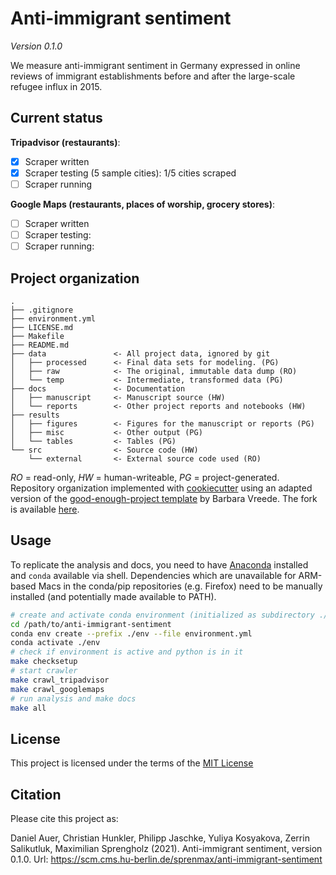 # Anti-immigrant sentiment

_Version 0.1.0_

We measure anti-immigrant sentiment in Germany expressed in online reviews of immigrant establishments before and after the large-scale refugee influx in 2015.

## Current status

__Tripadvisor (restaurants)__:
- [x] Scraper written
- [x] Scraper testing (5 sample cities): 1/5 cities scraped
- [ ] Scraper running

__Google Maps (restaurants, places of worship, grocery stores)__:
- [ ] Scraper written
- [ ] Scraper testing:
- [ ] Scraper running:

## Project organization

```
.
├── .gitignore
├── environment.yml
├── LICENSE.md
├── Makefile
├── README.md
├── data               <- All project data, ignored by git
│   ├── processed      <- Final data sets for modeling. (PG)
│   ├── raw            <- The original, immutable data dump (RO)
│   └── temp           <- Intermediate, transformed data (PG)
├── docs               <- Documentation
│   ├── manuscript     <- Manuscript source (HW)
│   └── reports        <- Other project reports and notebooks (HW)
├── results
│   ├── figures        <- Figures for the manuscript or reports (PG)
│   ├── misc           <- Other output (PG)
│   └── tables         <- Tables (PG)
└── src                <- Source code (HW)
    └── external       <- External source code used (RO)

```
*RO* = read-only, *HW* = human-writeable, *PG* = project-generated. Repository organization implemented with [cookiecutter](https://github.com/cookiecutter/cookiecutter) using an adapted version of the [good-enough-project template](https://github.com/bvreede/good-enough-project) by Barbara Vreede. The fork is available [here](https://github.com/maximilian-sprengholz/good-enough-project).

## Usage

To replicate the analysis and docs, you need to have [Anaconda](https://www.anaconda.com/products/individual) installed and `conda` available via shell. Dependencies which are unavailable for ARM-based Macs in the conda/pip repositories (e.g. Firefox) need to be manually installed (and potentially made available to PATH).

```bash
# create and activate conda environment (initialized as subdirectory ./env)
cd /path/to/anti-immigrant-sentiment
conda env create --prefix ./env --file environment.yml
conda activate ./env
# check if environment is active and python is in it
make checksetup
# start crawler
make crawl_tripadvisor
make crawl_googlemaps
# run analysis and make docs
make all
```

## License

This project is licensed under the terms of the [MIT License](/LICENSE.md)

## Citation

Please cite this project as:

Daniel Auer, Christian Hunkler, Philipp Jaschke, Yuliya Kosyakova, Zerrin Salikutluk, Maximilian Sprengholz (2021). Anti-immigrant sentiment, version 0.1.0. Url: https://scm.cms.hu-berlin.de/sprenmax/anti-immigrant-sentiment